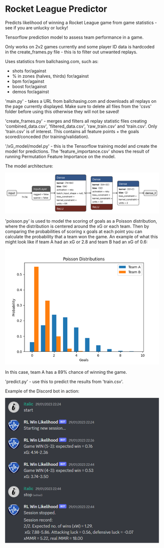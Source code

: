 # Rocket League Predictor
Predicts likelihood of winning a Rocket League game from game statistics - see if you are unlucky or lucky!

Tensorflow prediction model to assess team performance in a game.

Only works on 2v2 games currently and some player ID data is hardcoded in the create_frames.py file - this is to filter out unwanted replays.

Uses statistics from ballchasing.com, such as:
- shots for/against
- % in zones (halves, thirds) for/against
- bpm for/against
- boost for/against
- demos for/against

'main.py' - takes a URL from ballchasing.com and downloads all replays on the page currently displayed. Make sure to delete all files from the 'csvs' folder before using this otherwise they will not be saved!
    
'create_frames.py' - merges and filters all replay statistic files creating 'combined_data.csv', 'filtered_data.csv', 'raw_train.csv' and 'train.csv'. Only 'train.csv' is of interest. This contains all feature points + the goals scored/conceded (for training/validation).
      
'/xG_model/model.py' - this is the Tensorflow training model and create the model for predictions. The 'feature_importance.csv' shows the result of running Permutation Feature Importance on the model.

The model architecture:

![Model Architecture](https://github.com/isaactallack/RL-xG-Predictor/blob/main/images/isaac.h5.svg?raw=true)
   
'poisson.py' is used to model the scoring of goals as a Poisson distribution, where the distribution is centered around the xG or each team. Then by comparing the probabilities of scoring x goals at each point you can calculate the probability that a team won the game. An example of what this might look like if team A had an xG or 2.8 and team B had an xG of 0.6:

![Model Architecture](https://github.com/isaactallack/RL-xG-Predictor/blob/main/images/poisson.png?raw=true)

In this case, team A has a 89% chance of winning the game. 

'predict.py' - use this to predict the results from 'train.csv'.

Example of the Discord bot in action:

![Discord Bot](https://github.com/isaactallack/RL-xG-Predictor/blob/main/images/discord_output.png?raw=true)
